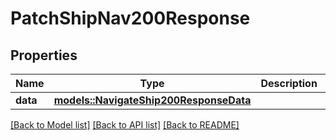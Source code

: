 # PatchShipNav200Response

## Properties

Name | Type | Description | Notes
------------ | ------------- | ------------- | -------------
**data** | [**models::NavigateShip200ResponseData**](navigate_ship_200_response_data.md) |  | 

[[Back to Model list]](../README.md#documentation-for-models) [[Back to API list]](../README.md#documentation-for-api-endpoints) [[Back to README]](../README.md)


